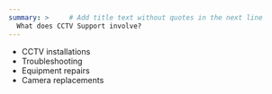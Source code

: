 ```yaml
---
summary: >     # Add title text without quotes in the next line
  What does CCTV Support involve?
---
```



- CCTV installations
- Troubleshooting
- Equipment repairs
- Camera replacements